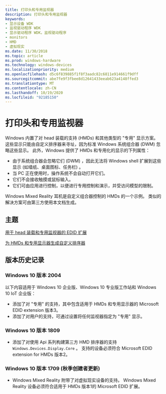 ```yaml
---
title: 打印头和专用监视器
description: 打印头和专用监视器
keywords:
- 显示设备 WDK
- 监视驱动程序 WDK
- 显示驱动程序 WDK，监视驱动程序
- monitors
- HMD
- 虚拟现实
ms.date: 11/30/2018
ms.topic: article
ms.prod: windows-hardware
ms.technology: windows-devices
ms.localizationpriority: medium
ms.openlocfilehash: d5c6f839885f1f8f3aadc82c6811e914661f9dff
ms.sourcegitcommit: abe7fe9f3fbee8d12641433eeab623a4148ffed3
ms.translationtype: MT
ms.contentlocale: zh-CN
ms.lasthandoff: 10/19/2020
ms.locfileid: "92185150"
---
```

# <a name="head-mounted-and-specialized-monitors"></a>打印头和专用监视器

Windows 内置了对 head 装载的支持 (HMDs) 和其他类型的 "专用" 显示方案。 这些显示只能由自定义排序器来寻址，因为标准 Windows 系统组合器 (DWM) 忽略这些显示。 此外，Windows 提供了 HMDs 和专用化的显示的下列属性：

* 由于系统组合器会忽略它们 (DWM) ，因此无法将 Windows shell 扩展到这些显示 (如墙纸、桌面图标、任务栏) 。
* 当 PC 正在使用时，操作系统不会自动打开它们。
* 它们不会接收触摸或鼠标输入。
* 它们可由应用进行控制，以便进行专用控制和演示，并受访问模型的限制。

Windows Mixed Reality 耳机是自定义组合器控制的 HMDs 的一个示例。 类似的解决方案可由第三方使用本文档生成。

## <a name="topics"></a>主题

[用于 head 装载和专用监视器的 EDID 扩展](specialized-monitors-edid-extension.md)

[为 HMDs 和专用显示器生成自定义排序器](specialized-monitors-compositor.md)

## <a name="version-history"></a>版本历史记录

### <a name="windows-10-version-2004"></a>Windows 10 版本 2004

以下内容适用于 Windows 10 企业版、Windows 10 专业版工作站和 Windows 10 IoT 企业版：

* 添加了对 "专用" 的支持，其中包含适用于 HMDs 和专用显示器的 Microsoft EDID extension 版本3。
* 添加了对用户的支持，可通过设置将任何监视器指定为 "专用" 显示。

### <a name="windows-10-version-1809"></a>Windows 10 版本 1809

* 添加了对使用 Api 系列构建第三方 HMD 排序器的支持 `Windows.Devices.Display.Core` 。 支持的设备必须符合 Microsoft EDID extension for HMDs 版本2。

### <a name="windows-10-version-1709-fall-creators-update"></a>Windows 10 版本 1709 (秋季创建者更新) 

* Windows Mixed Reality 附带了对虚拟现实设备的支持。 Windows Mixed Reality 设备必须符合适用于 HMDs 版本1的 Microsoft EDID 扩展。
